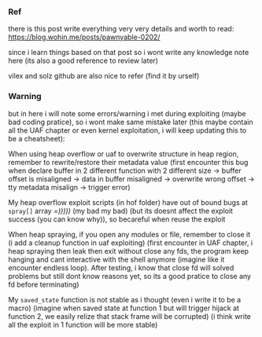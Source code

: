 ### Ref

there is this post write everything very very details and worth to read: https://blog.wohin.me/posts/pawnyable-0202/

since i learn things based on that post so i wont write any knowledge note here (its also a good reference to review later)

vilex and solz github are also nice to refer (find it by urself)

### Warning

but in here i will note some errors/warning i met during exploiting (maybe bad coding pratice), so i wont make same mistake later (this maybe contain all the UAF chapter or even kernel exploitation, i will keep updating this to be a cheatsheet):

When using heap overflow or uaf to overwrite structure in heap region, remember to rewrite/restore their metadata value (first encounter this bug when declare buffer in 2 different function with 2 different size -> buffer offset is misaligned -> data in buffer misaligned -> overwrite wrong offset -> tty metadata misalign -> trigger error)

My heap overflow exploit scripts (in hof folder) have out of bound bugs at `spray[]` array *=)))))* (my bad my bad) (but its doesnt affect the exploit success (you can know why)), so becareful when reuse the exploit

When heap spraying, if you open any modules or file, remember to close it (i add a cleanup function in uaf exploiting) (first encounter in UAF chapter, i heap spraying then leak then exit without close any fds, the program keep hanging and cant interactive with the shell anymore (imagine like it encounter endless loop). After testing, i know that close fd will solved problems but still dont know reasons yet, so its a good pratice to close any fd before terminating)

My `saved_state` function is not stable as i thought (even i write it to be a macro) (imagine when saved state at function 1 but will trigger hijack at function 2, we easily relize that stack frame will be corrupted) (i think write all the exploit in 1 function will be more stable)